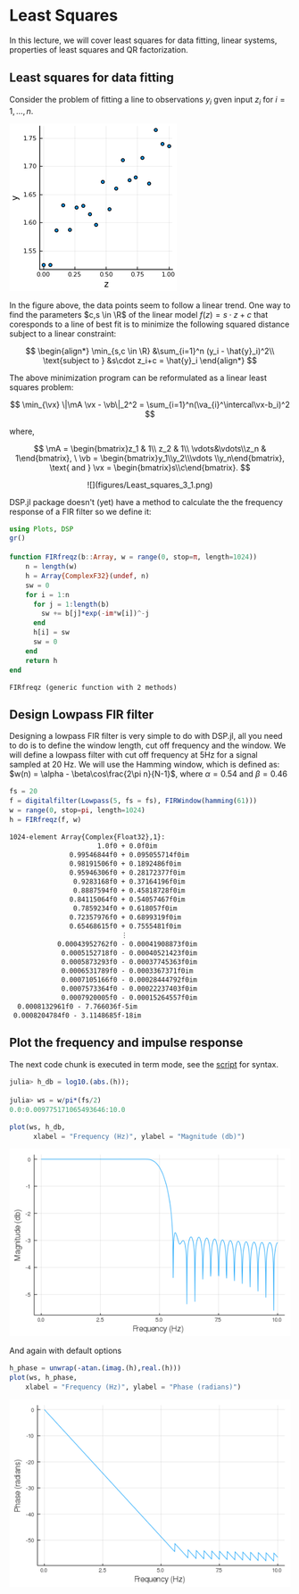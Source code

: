 # **Least Squares**

In this lecture, we will cover least squares for data fitting, linear systems, properties of least squares and QR factorization.

## **Least squares for data fitting**

Consider the problem of fitting a line to observations $y_i$ gven input $z_i$ for $i = 1,\dots, n$. 

![](figures/Least_squares_1_1.png)



In the figure above, the data points seem to follow a linear trend. One way to find the parameters $c,s \in \R$ of the linear 
model $f(z) = s\cdot z + c$ that coresponds to a line of best fit is to minimize the following squared distance subject to a 
linear constraint:

$$
\begin{align*}
\min_{s,c \in \R} &\sum_{i=1}^n (y_i - \hat{y}_i)^2\\
 \text{subject to } &s\cdot z_i+c = \hat{y}_i
\end{align*}
$$

The above minimization program can be reformulated as a linear least squares problem:

$$
\min_{\vx} \|\mA \vx - \vb\|_2^2 = \sum_{i=1}^n(\va_{i}^\intercal\vx-b_i)^2
$$

where,

$$
\mA = \begin{bmatrix}z_1 & 1\\ z_2 & 1\\ \vdots&\vdots\\z_n & 1\end{bmatrix}, \ \vb = \begin{bmatrix}y_1\\y_2\\\vdots
\\y_n\end{bmatrix}, \text{ and } \vx = \begin{bmatrix}s\\c\end{bmatrix}.
$$





<center>
![](figures/Least_squares_3_1.png)


</center>

DSP.jl package doesn't (yet) have a method to calculate the
the frequency response of a FIR filter so we define it:

````julia
using Plots, DSP
gr()

function FIRfreqz(b::Array, w = range(0, stop=π, length=1024))
    n = length(w)
    h = Array{ComplexF32}(undef, n)
    sw = 0
    for i = 1:n
      for j = 1:length(b)
        sw += b[j]*exp(-im*w[i])^-j
      end
      h[i] = sw
      sw = 0
    end
    return h
end
````


````
FIRfreqz (generic function with 2 methods)
````





## Design Lowpass FIR filter


Designing a lowpass FIR filter is very simple to do with DSP.jl, all you
need to do is to define the window length, cut off frequency and the
window. We will define a lowpass filter with cut off frequency at 5Hz for a signal
sampled at 20 Hz.
We will use the Hamming window, which is defined as:
$w(n) = \alpha - \beta\cos\frac{2\pi n}{N-1}$, where $\alpha=0.54$ and $\beta=0.46$

````julia
fs = 20
f = digitalfilter(Lowpass(5, fs = fs), FIRWindow(hamming(61)))
w = range(0, stop=pi, length=1024)
h = FIRfreqz(f, w)
````


````
1024-element Array{Complex{Float32},1}:
                      1.0f0 + 0.0f0im          
               0.99546844f0 + 0.095055714f0im  
               0.98191506f0 + 0.1892486f0im    
               0.95946306f0 + 0.28172377f0im   
                0.9283168f0 + 0.37164196f0im   
                0.8887594f0 + 0.45818728f0im   
               0.84115064f0 + 0.54057467f0im   
                0.7859234f0 + 0.618057f0im     
               0.72357976f0 + 0.6899319f0im    
               0.65468615f0 + 0.7555481f0im    
                            ⋮                  
            0.00043952762f0 - 0.00041908873f0im
             0.0005152718f0 - 0.00040521423f0im
             0.0005873293f0 - 0.00037745363f0im
             0.0006531789f0 - 0.0003367371f0im 
             0.0007105166f0 - 0.00028444792f0im
             0.0007573364f0 - 0.00022237403f0im
             0.0007920005f0 - 0.00015264557f0im
  0.0008132961f0 - 7.766036f-5im               
 0.0008204784f0 - 3.1148685f-18im
````





## Plot the frequency and impulse response


The next code chunk is executed in term mode, see the [script](FIR_design.jl) for syntax.

````julia
julia> h_db = log10.(abs.(h));

julia> ws = w/pi*(fs/2)
0.0:0.009775171065493646:10.0

````



````julia
plot(ws, h_db,
      xlabel = "Frequency (Hz)", ylabel = "Magnitude (db)")
````


![](figures/Least_squares_7_1.png)



And again with default options

````julia
h_phase = unwrap(-atan.(imag.(h),real.(h)))
plot(ws, h_phase,
    xlabel = "Frequency (Hz)", ylabel = "Phase (radians)")
````


![](figures/Least_squares_8_1.png)
